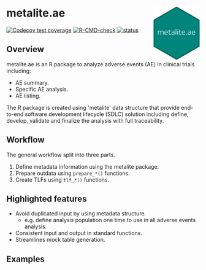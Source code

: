 # metalite.ae <img src="man/figures/logo.png" align="right" width="120" />

<!-- badges: start -->
[![Codecov test coverage](https://codecov.io/gh/Merck/metalite.ae/branch/main/graph/badge.svg)](https://app.codecov.io/gh/Merck/metalite.ae?branch=main)
[![R-CMD-check](https://github.com/Merck/metalite.ae/actions/workflows/R-CMD-check.yaml/badge.svg)](https://github.com/Merck/metalite.ae/actions/workflows/R-CMD-check.yaml)
[![status](https://tinyverse.netlify.com/badge/metalite.ae)](https://tinyverse.netlify.app/)
<!-- badges: end -->

## Overview

metalite.ae is an R package to analyze adverse events (AE) in clinical trials including:

- AE summary.
- Specific AE analysis.
- AE listing.

The R package is created using 'metalite' data structure that provide end-to-end software development lifecycle (SDLC) solution 
including define, develop, validate and finalize the analysis with full traceability. 

## Workflow

The general workflow split into three parts.

1. Define metadata information using the metalite package.
1. Prepare outdata using `prepare_*()` functions.
1. Create TLFs using `tlf_*()` functions.

## Highlighted features

- Avoid duplicated input by using metadata structure.
  + e.g. define analysis population one time to use in all adverse events analysis.
- Consistent input and output in standard functions.
- Streamlines mock table generation.

## Examples 
